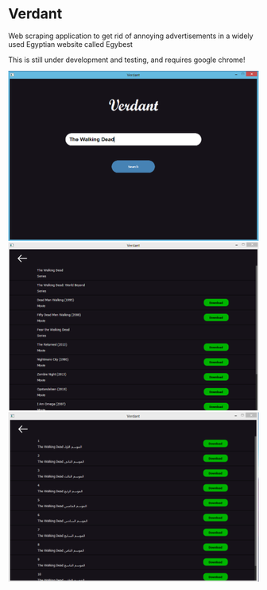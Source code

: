 # Verdant
Web scraping application to get rid of annoying advertisements in a widely used Egyptian website called Egybest

This is still under development and testing, and requires google chrome!

![Image1](Images/ver1.png?raw=true)
![Image2](Images/ver2.png?raw=true)
![Image3](Images/ver3.png?raw=true)
